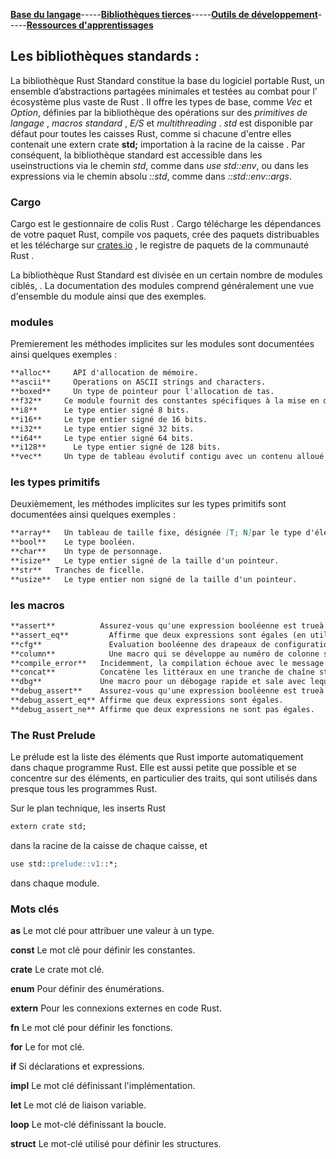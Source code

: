 [**Base du langage**](https://uvsq21807686.github.io/RUST)-----[**Bibliothèques tierces**](https://uvsq21807686.github.io/RUST/trc)-----[**Outils de développement**](https://uvsq21807686.github.io/RUST/index2)-----[**Ressources d'apprentissages**](https://uvsq21807686.github.io/RUST/rsc)  

## Les bibliothèques standards :

La bibliothèque Rust Standard constitue la base du logiciel portable Rust, un ensemble d’abstractions partagées minimales et testées au combat pour l’ écosystème plus vaste de Rust . Il offre les types de base, comme _Vec<T>_ et _Option<T>_, définies par la bibliothèque des opérations sur des _primitives de langage_ ,  _macros standard_ , _E/S_ et _multithreading_ .
_std_ est disponible par défaut pour toutes les caisses Rust, comme si chacune d'entre elles contenait une extern crate **std;** importation à la racine de la caisse . Par conséquent, la bibliothèque standard est accessible dans les useinstructions via le chemin _std_, comme dans _use std::env_, ou dans les expressions via le chemin absolu _::std_, comme dans _::std::env::args_.

### Cargo

Cargo est le gestionnaire de colis Rust . Cargo télécharge les dépendances de votre paquet Rust, compile vos paquets, crée des paquets distribuables et les télécharge sur [crates.io](https://crates.io/) , le registre de paquets de la communauté Rust . 


La bibliothèque Rust Standard est divisée en un certain nombre de modules ciblés, .  La documentation des modules comprend généralement une vue d'ensemble du module ainsi que des exemples.


### modules
 Premierement les méthodes implicites sur les modules  sont documentées ainsi quelques exemples :
```markdown
**alloc**	  API d'allocation de mémoire.
**ascii**	  Operations on ASCII strings and characters.
**boxed**	  Un type de pointeur pour l'allocation de tas.
**f32**	    Ce module fournit des constantes spécifiques à la mise en œuvre du f32type de données à virgule flottante.
**i8**	    Le type entier signé 8 bits.
**i16**	    Le type entier signé de 16 bits.
**i32**	    Le type entier signé 32 bits.
**i64**	    Le type entier signé 64 bits.
**i128**	  Le type entier signé de 128 bits.
**vec**	    Un type de tableau évolutif contigu avec un contenu alloué par tas, écrit Vec<T>

```

### les types primitifs
Deuxièmement, les méthodes implicites sur les types primitifs sont documentées ainsi quelques exemples :

```markdown
**array**	Un tableau de taille fixe, désignée [T; N]par le type d'élément, Tet la taille constante non négative de la compilation, N.
**bool**	Le type booléen.
**char**	Un type de personnage.
**isize**	Le type entier signé de la taille d'un pointeur.
**str**	  Tranches de ficelle.
**usize**	Le type entier non signé de la taille d'un pointeur.

```

### les macros
 ```markdown
**assert**	        Assurez-vous qu'une expression booléenne est trueà l'exécution.
**assert_eq**	      Affirme que deux expressions sont égales (en utilisant PartialEq).
**cfg**		          Evaluation booléenne des drapeaux de configuration, à la compilation.
**column**		      Une macro qui se développe au numéro de colonne sur lequel elle a été appelée.
**compile_error**   Incidemment, la compilation échoue avec le message d’erreur donné lorsqu’elle est rencontrée.
**concat**	        Concatène les littéraux en une tranche de chaîne statique.
**dbg**	            Une macro pour un débogage rapide et sale avec lequel vous pouvez inspecter la valeur d'une expression donnée
**debug_assert**    Assurez-vous qu'une expression booléenne est trueà l'exécution.
**debug_assert_eq**	Affirme que deux expressions sont égales.
**debug_assert_ne**	Affirme que deux expressions ne sont pas égales.
 
 ```
 
### The Rust Prelude
Le prélude est la liste des éléments que Rust importe automatiquement dans chaque programme Rust. Elle est aussi petite que possible et se concentre sur des éléments, en particulier des traits, qui sont utilisés dans presque tous les programmes Rust.

Sur le plan technique, les inserts Rust

 ```markdown
 extern crate std;
  ```
  
  dans la racine de la caisse de chaque caisse, et
  
  ```markdown
 use std::prelude::v1::*;
  ```
  
  dans chaque module.
  ### Mots clés
  
**as**	    Le mot clé pour attribuer une valeur à un type.

**const**	  Le mot clé pour définir les constantes.

**crate**	  Le crate mot clé.

**enum**	  Pour définir des énumérations.

**extern**  Pour les connexions externes en code Rust.

**fn**	    Le mot clé pour définir les fonctions.

**for**	    Le for mot clé.

**if**	    Si déclarations et expressions.

**impl**	  Le mot clé définissant l'implémentation.

**let**	    Le mot clé de liaison variable.

**loop**	  Le mot-clé définissant la boucle.

**struct**	Le mot-clé utilisé pour définir les structures.
